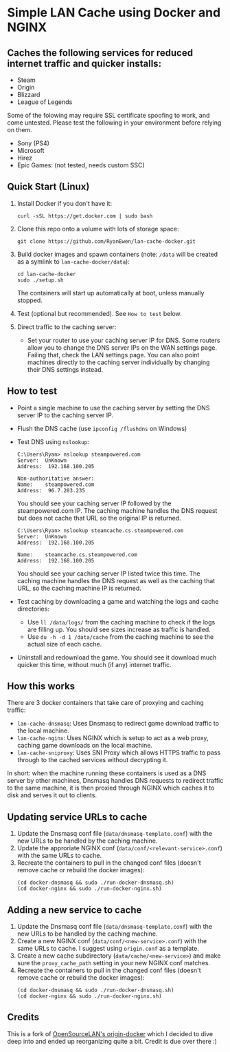 # Simple LAN Cache using Docker and NGINX

## Caches the following services for reduced internet traffic and quicker installs:
* Steam
* Origin
* Blizzard
* League of Legends

Some of the folowing may require SSL certificate spoofing to work, and come untested. Please test the following in your environment before relying on them.
* Sony (PS4)
* Microsoft
* Hirez
* Epic Games: (not tested, needs custom SSC)

## Quick Start (Linux)
1. Install Docker if you don't have it:

    ```
    curl -sSL https://get.docker.com | sudo bash
    ```

1. Clone this repo onto a volume with lots of storage space:

    ```
    git clone https://github.com/RyanEwen/lan-cache-docker.git
    ```

1. Build docker images and spawn containers (note: `/data` will be created as a symlink to `lan-cache-docker/data`):

    ```
    cd lan-cache-docker
    sudo ./setup.sh
    ```

    The containers will start up automatically at boot, unless manually stopped.

1. Test (optional but recommended). See `How to test` below.

1. Direct traffic to the caching server:
    * Set your router to use your caching server IP for DNS.
    Some routers allow you to change the DNS server IPs on the WAN settings page. Failing that, check the LAN settings page. You can also point machines directly to the caching server individually by changing their DNS settings instead.

## How to test
* Point a single machine to use the caching server by setting the DNS server IP to the caching server IP.
* Flush the DNS cache (use `ipconfig /flushdns` on Windows)
* Test DNS using `nslookup`:
    ```
    C:\Users\Ryan> nslookup steampowered.com
    Server:  UnKnown
    Address:  192.168.100.205

    Non-authoritative answer:
    Name:    steampowered.com
    Address:  96.7.203.235
    ```

    You should see your caching server IP followed by the steampowered.com IP. The caching machine handles the DNS request but does not cache that URL so the original IP is returned.

    ```
    C:\Users\Ryan> nslookup steamcache.cs.steampowered.com
    Server:  UnKnown
    Address:  192.168.100.205

    Name:    steamcache.cs.steampowered.com
    Address:  192.168.100.205
    ```

    You should see your caching server IP listed twice this time. The caching machine handles the DNS request as well as the caching that URL, so the caching machine IP is returned.

* Test caching by downloading a game and watching the logs and cache directories:
    * Use `ll /data/logs/` from the caching machine to check if the logs are filling up. You should see sizes increase as traffic is handled.
    * Use `du -h -d 1 /data/cache` from the caching machine to see the actual size of each cache.

* Uninstall and redownload the game. You should see it download much quicker this time, without much (if any) internet traffic.

## How this works
There are 3 docker containers that take care of proxying and caching traffic:
* `lan-cache-dnsmasq`: Uses Dnsmasq to redirect game download traffic to the local machine.
* `lan-cache-nginx`: Uses NGINX which is setup to act as a web proxy, caching game downloads on the local machine.
* `lan-cache-sniproxy`: Uses SNI Proxy which allows HTTPS traffic to pass through to the cached services without decrypting it.

In short: when the machine running these containers is used as a DNS server by other machines, Dnsmasq handles DNS requests to  redirect traffic to the same machine, it is then proxied through NGINX which caches it to disk and serves it out to clients.

## Updating service URLs to cache
1. Update the Dnsmasq conf file (`data/dnsmasq-template.conf`) with the new URLs to be handled by the caching machine.
1. Update the approriate NGINX conf (`data/conf/<relevant-service>.conf`) with the same URLs to cache.
1. Recreate the containers to pull in the changed conf files (doesn't remove cache or rebuild the docker images):
    ```
    (cd docker-dnsmasq && sudo ./run-docker-dnsmasq.sh)
    (cd docker-nginx && sudo ./run-docker-nginx.sh)
    ```

## Adding a new service to cache
1. Update the Dnsmasq conf file (`data/dnsmasq-template.conf`) with the new URLs to be handled by the caching machine.
1. Create a new NGINX conf (`data/conf/<new-service>.conf`) with the same URLs to cache. I suggest using `origin.conf` as a template.
1. Create a new cache subdirectory (`data/cache/<new-service>`) and make sure the `proxy_cache_path` setting in your new NGINX conf matches.
1. Recreate the containers to pull in the changed conf files (doesn't remove cache or rebuild the docker images):
    ```
    (cd docker-dnsmasq && sudo ./run-docker-dnsmasq.sh)
    (cd docker-nginx && sudo ./run-docker-nginx.sh)
    ```

## Credits
This is a fork of [OpenSourceLAN's origin-docker](https://github.com/OpenSourceLAN/origin-docker) which I decided to dive deep into and ended up reorganizing quite a bit. Credit is due over there :)
